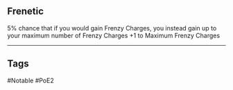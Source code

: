 ## Frenetic
5% chance that if you would gain Frenzy Charges, you instead gain up to your maximum number of Frenzy Charges
+1 to Maximum Frenzy Charges

---
## Tags
#Notable
#PoE2
